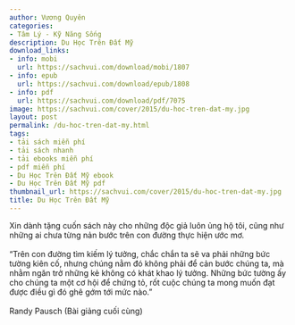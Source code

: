 ```yaml
---
author: Vương Quyên
categories:
- Tâm Lý - Kỹ Năng Sống
description: Du Học Trên Đất Mỹ
download_links:
- info: mobi
  url: https://sachvui.com/download/mobi/1807
- info: epub
  url: https://sachvui.com/download/epub/1808
- info: pdf
  url: https://sachvui.com/download/pdf/7075
image: https://sachvui.com/cover/2015/du-hoc-tren-dat-my.jpg
layout: post
permalink: /du-hoc-tren-dat-my.html
tags:
- tải sách miễn phí
- tải sách nhanh
- tải ebooks miễn phí
- pdf miễn phí
- Du Học Trên Đất Mỹ ebook
- Du Học Trên Đất Mỹ pdf
thumbnail_url: https://sachvui.com/cover/2015/du-hoc-tren-dat-my.jpg
title: Du Học Trên Đất Mỹ
---
```


 <div class="item-desc text-justify"> <p>Xin dành tặng cuốn sách này cho những độc giả luôn ủng hộ tôi, cũng như những ai chưa từng nản bước trên con đường thực hiện ước mơ.<br><br>“Trên con đường tìm kiếm lý tưởng, chắc chắn ta sẽ va phải những bức tường kiên cố, nhưng chúng nằm đó không phải để cản bước chúng ta, mà nhằm ngăn trở những kẻ không có khát khao lý tưởng. Những bức tường ấy cho chúng ta một cơ hội để chứng tỏ, rốt cuộc chúng ta mong muốn đạt được điều gì đó ghê gớm tới mức nào.”<br><br>Randy Pausch (Bài giảng cuối cùng)</p> </div>